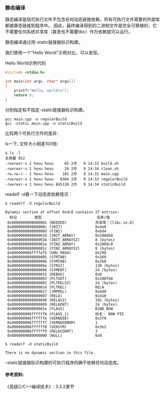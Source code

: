 ### 静态编译

静态编译是指可执行文件不包含任何动态链接依赖。所有可执行文件需要的外部库都被静态链接到程序中。
因此，最终编译得到的二进制文件是完全可移植的，它不需要任何系统共享库（甚至也不需要libc）作为依赖就可以运行。

静态编译通过用-static链接器标识构建。

我们使用一个"Hello World"示例对比，可以发现。

Hello World示例代码
```c
#include <stdio.h>

int main(int argc, char* argv[])
{
    printf("Hello, world\n");
    return 0;
}
```

分别指定和不指定-static链接器标识构建。
```
gcc main.cpp -o regularBuild
gcc -static main.cpp -o staticBuild
```

比较两个可执行文件的差异:

ls一下, 文件大小相差100倍:

```
$ ls -l
总用量 852
-rwxrwxr-x 1 hexu hexu     65 2月   9 14:33 build.sh
-rwxrwxr-x 1 hexu hexu     28 2月   9 14:34 clean.sh
-rw-rw-r-- 1 hexu hexu    101 2月   9 14:32 main.cpp
-rwxrwxr-x 1 hexu hexu   8304 2月   9 14:33 regularBuild
-rwxrwxr-x 1 hexu hexu 845120 2月   9 14:34 staticBuild
```

readelf -d看一下动态库依赖情况：

```
$ readelf -d regularBuild

Dynamic section at offset 0xdc8 contains 27 entries:
  标记        类型                         名称/值
 0x0000000000000001 (NEEDED)             共享库：[libc.so.6]
 0x000000000000000c (INIT)               0x4e8
 0x000000000000000d (FINI)               0x6d4
 0x0000000000000019 (INIT_ARRAY)         0x200db8
 0x000000000000001b (INIT_ARRAYSZ)       8 (bytes)
 0x000000000000001a (FINI_ARRAY)         0x200dc0
 0x000000000000001c (FINI_ARRAYSZ)       8 (bytes)
 0x000000006ffffef5 (GNU_HASH)           0x298
 0x0000000000000005 (STRTAB)             0x360
 0x0000000000000006 (SYMTAB)             0x2b8
 0x000000000000000a (STRSZ)              130 (bytes)
 0x000000000000000b (SYMENT)             24 (bytes)
 0x0000000000000015 (DEBUG)              0x0
 0x0000000000000003 (PLTGOT)             0x200fb8
 0x0000000000000002 (PLTRELSZ)           24 (bytes)
 0x0000000000000014 (PLTREL)             RELA
 0x0000000000000017 (JMPREL)             0x4d0
 0x0000000000000007 (RELA)               0x410
 0x0000000000000008 (RELASZ)             192 (bytes)
 0x0000000000000009 (RELAENT)            24 (bytes)
 0x000000000000001e (FLAGS)              BIND_NOW
 0x000000006ffffffb (FLAGS_1)            标志： NOW PIE
 0x000000006ffffffe (VERNEED)            0x3f0
 0x000000006fffffff (VERNEEDNUM)         1
 0x000000006ffffff0 (VERSYM)             0x3e2
 0x000000006ffffff9 (RELACOUNT)          3
 0x0000000000000000 (NULL)               0x0

$ readelf -d staticBuild 

There is no dynamic section in this file.
```
-static链接器标识构建的可执行程序的确不依赖任何动态库。

#### 参考资料:
《高级C/C++编译技术》: 3.3.2章节

